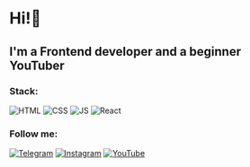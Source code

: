 # Hi!👋

## I'm a Frontend developer and a beginner YouTuber

### Stack:
![HTML](https://img.shields.io/badge/HTML-e34c26)
![CSS](https://img.shields.io/badge/CSS-264de4)
![JS](https://img.shields.io/badge/JavaScript-F0DB4F)
![React](https://img.shields.io/badge/React-61DBFB)

### Follow me:
[![Telegram](https://img.shields.io/badge/-Telegram-090909?style=for-the-badge&logo=telegram&logoColor=27A0D9)](https://t.me/prokashevdev)
[![Instagram](https://img.shields.io/badge/-Instagram-090909?style=for-the-badge&logo=instagram&logoColor=B4068E)](https://www.instagram.com/panya_drokashev)
[![YouTube](https://img.shields.io/badge/-YouTube-090909?style=for-the-badge&logo=YouTube&logoColor=FF0000)](https://www.youtube.com/channel/UCd2bpepa7w8opvqvGiQ1PJA)
